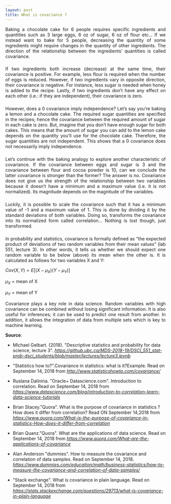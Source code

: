 ```yaml
---
layout: post
title: What is covariance ?
---
```

<div align="justify"> 
  
Baking a chocolate cake for 6 people requires specific ingredients and quantities such as 3 large eggs, 6 oz of sugar, 6 oz of flour etc... If we instead want to bake for 5 people, decreasing the quantity of some ingredients might require changes in the quantity of other ingredients. The direction of the relationship between the ingredients’ quantities is called covariance.
</div> 

###
<div align="justify">
If two ingredients both increase (decrease) at the same time, their covariance is positive. For example, less flour is required when the number of eggs is reduced. However, if two ingredients vary in opposite direction, their covariance is negative. For instance, less sugar is needed when honey is added to the recipe. Lastly, if two ingredients don’t have any effect on each other (i.e.: if they are independent), their covariance is zero.
</div> 

###
<div align="justify">
However, does a 0 covariance imply independence? Let’s say you’re baking a lemon and a chocolate cake. The required sugar quantities are specified in the recipes; hence the covariance between the required amount of sugar in each cake is zero. But, imagine that you don’t have enough sugar for both cakes. This means that the amount of sugar you can add to the lemon cake depends on the quantity you’ll use for the chocolate cake. Therefore, the sugar quantities are not independent. This shows that a 0 covariance does not necessarily imply independence.
</div> 

###
<div align="justify">
Let’s continue with the baking analogy to explore another characteristic of covariance. If the covariance between eggs and sugar is 3 and the covariance between flour and cocoa powder is 10, can we conclude the latter covariance is stronger than the former? The answer is no. Covariance does not give us the strength of the relationship between two variables because it doesn’t have a minimum and a maximum value (i.e. it is not normalized). Its magnitude depends on the magnitude of the variables.
</div> 

###
<div align="justify">
Luckily, it is possible to scale the covariance such that it has a minimum value of -1 and a maximum value of 1. This is done by dividing it by the standard deviations of both variables. Doing so, transforms the covariance into its normalized form called correlation… Nothing is lost though, just transformed.
</div> 

###
<div align="justify">
In probability and statistics, covariance is formally defined as “the expected product of deviations of two random variables from their mean values” (lab 551, lecture 3). In other words, it tells us whether we should expect one random variable to be below (above) its mean when the other is. It is calculated as follows for two variables X and Y:

</div> 

$Cov(X,Y) = E[(X-\mu_X)(Y-\mu_Y)]$

$\mu_X$ = mean of X

$\mu_Y$ = mean of Y

<div align="justify"> 
  
Covariance plays a key role in data science. Random variables with high covariance can be combined without losing significant information. It is also useful for inferences; it can be used to predict one result from another. In addition, it allows the integration of data from multiple sets which is key to machine learning.

</div> 

**Source**:

- Michael Gelbart. (2018). "Descriptive statistics and probability for data science, lecture 3". 
_https://github.ubc.ca/MDS-2018-19/DSCI_551_stat-prob-dsci_students/blob/master/lectures/lecture3.ipynb_

- "Statistics how to?".Covariance in statistics: what is it?Example. Read on September 14, 2018 from _http://www.statisticshowto.com/covariance/_

- Ruslana Dalinina. "Oracle+ Datascience.com". Introduction to correlation. Read on September 14, 2018 from _https://www.datascience.com/blog/introduction-to-correlation-learn-data-science-tutorials_

- Brian Stacey."Quora". What is the purpose of covariance in statistics ? How does it differ from correlation? Read ON September 14,2018 from  _https://www.quora.com/What-is-the-purpose-of-covariance-in-statistics-How-does-it-differ-from-correlation_

- Brian Quanz."Quora". What are the applications of data science. Read on September 14, 2018 from _https://www.quora.com/What-are-the-applications-of-covariance_

- Alan Anderson "dummies". How to measure the covariance and correlation of data samples. Read on September 14, 2018. _https://www.dummies.com/education/math/business-statistics/how-to-measure-the-covariance-and-correlation-of-data-samples/_

- "Stack exchange". What is covariance in plain language. Read on September 14, 2018 from _https://stats.stackexchange.com/questions/29713/what-is-covariance-in-plain-language_
